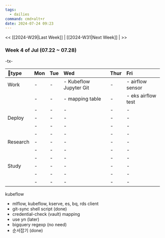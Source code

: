```yaml
---
tags:
  - dailies
command: cmd+alt+r
date: 2024-07-24 09:23
---
```

<< [[2024-W29|Last Week]] | [[2024-W31|Next Week]] | >>

### Week 4  of  Jul (07.22  ~ 07.28)

-tx-

| type    | Mon | Tue | Wed                    | Thur | Fri                |
| :------- | :-- | :-- | :--------------------- | :--- | :----------------- |
| Work     | -   | -   | - Kubeflow Jupyter Git | -    | - airflow sensor   |
|          | -   | -   | - mapping table        | -    | - eks airflow test |
|          | -   | -   | -                      | -    | -                  |
| Deploy   | -   | -   | -                      | -    | -                  |
|          | -   | -   | -                      | -    | -                  |
|          | -   | -   | -                      | -    | -                  |
| Research | -   | -   | -                      | -    | -                  |
|          | -   | -   | -                      | -    | -                  |
|          | -   | -   | -                      | -    | -                  |
| Study    | -   | -   | -                      | -    | -                  |
|          | -   | -   | -                      | -    | -                  |
|          | -   | -   | -                      | -    | -                  |

kubeflow
- mlflow, kubeflow, kserve, es, bq, rds client 
- git-sync shell script (done)
- credential-check (vault)
mapping
- use yn (later)
- bigquery regexp (no need)
- 순서잡기 (done)